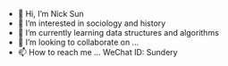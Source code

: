 - 👋 Hi, I’m Nick Sun
- 👀 I’m interested in sociology and history
- 🌱 I’m currently learning data structures and algorithms
- 💞️ I’m looking to collaborate on ...
- 📫 How to reach me ... WeChat ID: Sundery

<!---
nick225599/nick225599 is a ✨ special ✨ repository because its `README.md` (this file) appears on your GitHub profile.
You can click the Preview link to take a look at your changes.
--->
